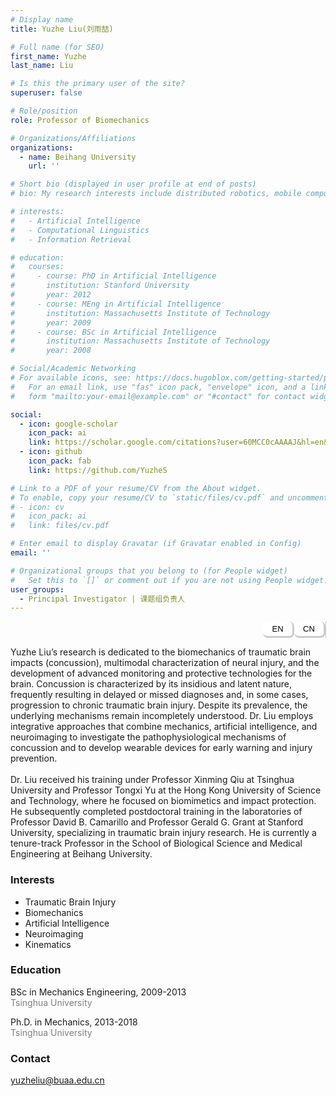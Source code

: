 ```yaml
---
# Display name
title: Yuzhe Liu(刘雨喆)

# Full name (for SEO)
first_name: Yuzhe
last_name: Liu

# Is this the primary user of the site?
superuser: false

# Role/position
role: Professor of Biomechanics

# Organizations/Affiliations
organizations:
  - name: Beihang University
    url: ''

# Short bio (displayed in user profile at end of posts)
# bio: My research interests include distributed robotics, mobile computing and programmable matter.

# interests:
#   - Artificial Intelligence
#   - Computational Linguistics
#   - Information Retrieval

# education:
#   courses:
#     - course: PhD in Artificial Intelligence
#       institution: Stanford University
#       year: 2012
#     - course: MEng in Artificial Intelligence
#       institution: Massachusetts Institute of Technology
#       year: 2009
#     - course: BSc in Artificial Intelligence
#       institution: Massachusetts Institute of Technology
#       year: 2008

# Social/Academic Networking
# For available icons, see: https://docs.hugoblox.com/getting-started/page-builder/#icons
#   For an email link, use "fas" icon pack, "envelope" icon, and a link in the
#   form "mailto:your-email@example.com" or "#contact" for contact widget.

social:
  - icon: google-scholar
    icon_pack: ai
    link: https://scholar.google.com/citations?user=60MCC0cAAAAJ&hl=en&oi=ao
  - icon: github
    icon_pack: fab
    link: https://github.com/YuzheS

# Link to a PDF of your resume/CV from the About widget.
# To enable, copy your resume/CV to `static/files/cv.pdf` and uncomment the lines below.
# - icon: cv
#   icon_pack: ai
#   link: files/cv.pdf

# Enter email to display Gravatar (if Gravatar enabled in Config)
email: ''

# Organizational groups that you belong to (for People widget)
#   Set this to `[]` or comment out if you are not using People widget.
user_groups:
  - Principal Investigator | 课题组负责人
---
```


<style>
.tabs {
  display: flex;
  flex-direction: row;       /* 横向排列 */
  justify-content: flex-end; /* 按钮靠右 */
  border-right: 1px solid #ccc; /* 浅灰色右边框 */
  width: 100%;
}

.tablink {
  border: 3px solid #ccc; /* 浅灰色边框 */
  border-left: none;
  border-top: none;
  padding:  4px 1px;
  cursor: pointer;
  width: 50px;
  font-size: 13px;
  text-align: center;
  background-color: white;
  font-family: "Arial Rounded MT Bold", sans-serif;
  border-radius: 8px;
}
</style>

<div class="tabs">
  <button class="tablink" onclick="openTab('en')">EN</button>
  <button class="tablink" onclick="openTab('cn')">CN</button>
</div>

<!-- 英文版本 -->
<div id="en" class="tabcontent" style="display:block;">
  <p>
    Yuzhe Liu’s research is dedicated to the biomechanics of traumatic brain impacts (concussion), multimodal characterization of neural injury, and the development of advanced monitoring and protective technologies for the brain. Concussion is characterized by its insidious and latent nature, frequently resulting in delayed or missed diagnoses and, in some cases, progression to chronic traumatic brain injury. Despite its prevalence, the underlying mechanisms remain incompletely understood. Dr. Liu employs integrative approaches that combine mechanics, artificial intelligence, and neuroimaging to investigate the pathophysiological mechanisms of concussion and to develop wearable devices for early warning and injury prevention.<br><br>
    Dr. Liu received his training under Professor Xinming Qiu at Tsinghua University and Professor Tongxi Yu at the Hong Kong University of Science and Technology, where he focused on biomimetics and impact protection. He subsequently completed postdoctoral training in the laboratories of Professor David B. Camarillo and Professor Gerald G. Grant at Stanford University, specializing in traumatic brain injury research. He is currently a tenure-track Professor in the School of Biological Science and Medical Engineering at Beihang University.
  </p>

  <h3>Interests</h3>
  <ul>
    <li>Traumatic Brain Injury</li>
    <li>Biomechanics</li>
    <li>Artificial Intelligence</li>
    <li>Neuroimaging</li>
    <li>Kinematics</li>
  </ul>

<h3>Education</h3>
<div>
  <p><i class="fas fa-graduation-cap"></i> BSc in Mechanics Engineering, 2009-2013<br>
  <span style="color:gray;">Tsinghua University</span></p>
  <p><i class="fas fa-graduation-cap"></i> Ph.D. in Mechanics, 2013-2018<br>
  <span style="color:gray;">Tsinghua University</span></p>
</div>

<h3>Contact</h3>
  <p>
    <i class="fas fa-envelope"></i> <a href="mailto:yuzheliu@buaa.edu.cn">yuzheliu@buaa.edu.cn</a>
  </p>

</div>


<!-- 中文版本 -->
<div id="cn" class="tabcontent" style="display:none;">

  <p>
    刘雨喆的研究聚焦于大脑冲击损伤（脑震荡）的生物力学机理、神经损伤的多模态表征，以及大脑损伤监测与防护装备的开发。脑震荡具有隐蔽性和潜伏性，常导致诊断延误或漏诊，进而引发慢性创伤性脑损伤等严重后果。然而，其损伤机制至今尚未明晰。刘雨喆的工作旨在结合力学、人工智能与神经影像学等方法，系统揭示脑震荡的神经损伤机制，并研发用于预警与防护的可穿戴设备。<br><br>
    他先后师从清华大学邱信明教授和香港科技大学余同希教授，从事仿生与冲击防护研究；随后在斯坦福大学 David B. Camarillo 实验室和 Gerald G. Grant 实验室开展博士后训练，专注于创伤性脑损伤研究。目前任北京航空航天大学生物与医学工程学院准聘教授，主持国家自然科学基金优秀青年科学基金（海外）等项目，并入选中国力学学会“蓄水池人才计划”。
  </p>

  <h3>兴趣</h3>
  <ul>
    <li>创伤性脑损伤</li>
    <li>生物力学</li>
    <li>人工智能</li>
    <li>神经影像学</li>
    <li>运动学</li>
  </ul>

  <h3>教育经历</h3>

<div>
  <p><i class="fas fa-graduation-cap"></i> 学士，航天航空工程与工程力学，2009至2013<br>
  <span style="color:gray;">清华大学</span></p>
  <p><i class="fas fa-graduation-cap"></i> 博士研究生，力学，2013至2018<br>
  <span style="color:gray;">清华大学</span></p>
</div>

  <h3>联系方式</h3>
  <p>
    <i class="fas fa-envelope"></i> <a href="mailto:yuzheliu@buaa.edu.cn">yuzheliu@buaa.edu.cn</a>
  </p>

</div>

<script>
function openTab(tabName) {
  var i, x;
  x = document.getElementsByClassName("tabcontent");
  for (i = 0; i < x.length; i++) {
    x[i].style.display = "none";
  }
  document.getElementById(tabName).style.display = "block";
}
</script>


